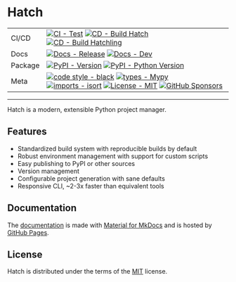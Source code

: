 # Hatch

| | |
| --- | --- |
| CI/CD | [![CI - Test](https://github.com/ofek/hatch/actions/workflows/test.yml/badge.svg)](https://github.com/ofek/hatch/actions/workflows/test.yml) [![CD - Build Hatch](https://github.com/ofek/hatch/actions/workflows/build-hatch.yml/badge.svg)](https://github.com/ofek/hatch/actions/workflows/build-hatch.yml) [![CD - Build Hatchling](https://github.com/ofek/hatch/actions/workflows/build-hatchling.yml/badge.svg)](https://github.com/ofek/hatch/actions/workflows/build-hatchling.yml) |
| Docs | [![Docs - Release](https://github.com/ofek/hatch/actions/workflows/docs-release.yml/badge.svg)](https://github.com/ofek/hatch/actions/workflows/docs-release.yml) [![Docs - Dev](https://github.com/ofek/hatch/actions/workflows/docs-dev.yml/badge.svg)](https://github.com/ofek/hatch/actions/workflows/docs-dev.yml) |
| Package | [![PyPI - Version](https://img.shields.io/pypi/v/hatch.svg?logo=pypi&label=PyPI&logoColor=gold)](https://pypi.org/project/hatch/) [![PyPI - Python Version](https://img.shields.io/pypi/pyversions/hatch.svg?logo=python&label=Python&logoColor=gold)](https://pypi.org/project/hatch/) |
| Meta | [![code style - black](https://img.shields.io/badge/code%20style-black-000000.svg)](https://github.com/psf/black) [![types - Mypy](https://img.shields.io/badge/types-Mypy-blue.svg)](https://github.com/ambv/black) [![imports - isort](https://img.shields.io/badge/imports-isort-ef8336.svg)](https://github.com/pycqa/isort) [![License - MIT](https://img.shields.io/badge/license-MIT-9400d3.svg)](https://spdx.org/licenses/) [![GitHub Sponsors](https://img.shields.io/github/sponsors/ofek?logo=GitHub%20Sponsors&style=social)](https://github.com/sponsors/ofek) |

-----

Hatch is a modern, extensible Python project manager.

## Features

- Standardized build system with reproducible builds by default
- Robust environment management with support for custom scripts
- Easy publishing to PyPI or other sources
- Version management
- Configurable project generation with sane defaults
- Responsive CLI, ~2-3x faster than equivalent tools

## Documentation

The [documentation](https://ofek.dev/hatch/) is made with [Material for MkDocs](https://github.com/squidfunk/mkdocs-material) and is hosted by [GitHub Pages](https://docs.github.com/en/pages).

## License

Hatch is distributed under the terms of the [MIT](https://spdx.org/licenses/MIT.html) license.
